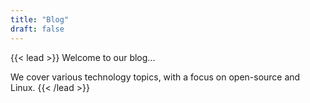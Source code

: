 ```yaml
---
title: "Blog"
draft: false
---
```


{{< lead >}}
Welcome to our blog...


We cover various technology topics, with a focus on open-source and Linux. 
{{< /lead >}}

